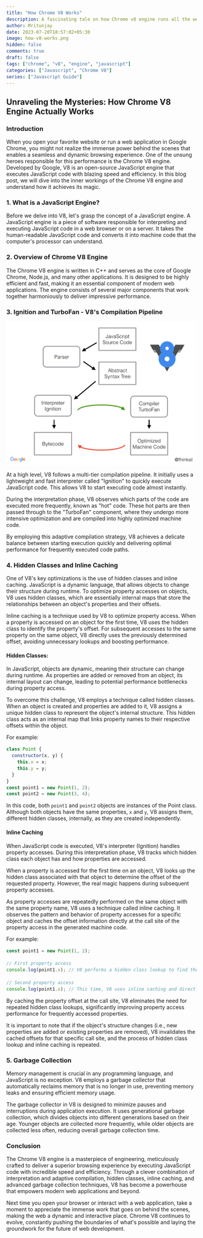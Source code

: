 ```yaml
---
title: "How Chrome V8 Works"
description: A fascinating tale on how Chrome v8 engine runs all the web apps we love
author: Mritunjay
date: 2023-07-20T18:57:02+05:30
image: how-v8-works.png
hidden: false
comments: true
draft: false
tags: ["chrome", "v8", "engine", "javascript"]
categories: ["Javascript", "Chrome V8"]
series: ["Javascript Guide"]
---
```


## Unraveling the Mysteries: How Chrome V8 Engine Actually Works

### Introduction

When you open your favorite website or run a web application in Google Chrome, you might not realize the immense power behind the scenes that enables a seamless and dynamic browsing experience. One of the unsung heroes responsible for this performance is the Chrome V8 engine. Developed by Google, V8 is an open-source JavaScript engine that executes JavaScript code with blazing speed and efficiency. In this blog post, we will dive into the inner workings of the Chrome V8 engine and understand how it achieves its magic.

 ### 1. What is a JavaScript Engine?

Before we delve into V8, let's grasp the concept of a JavaScript engine. A JavaScript engine is a piece of software responsible for interpreting and executing JavaScript code in a web browser or on a server. It takes the human-readable JavaScript code and converts it into machine code that the computer's processor can understand.

 ### 2. Overview of Chrome V8 Engine

The Chrome V8 engine is written in C++ and serves as the core of Google Chrome, Node.js, and many other applications. It is designed to be highly efficient and fast, making it an essential component of modern web applications. The engine consists of several major components that work together harmoniously to deliver impressive performance.

 ### 3. Ignition and TurboFan - V8's Compilation Pipeline

![v8-compiler-image](v8-compiler-image.png)

At a high level, V8 follows a multi-tier compilation pipeline. It initially uses a lightweight and fast interpreter called "Ignition" to quickly execute JavaScript code. This allows V8 to start executing code almost instantly.

During the interpretation phase, V8 observes which parts of the code are executed more frequently, known as "hot" code. These hot parts are then passed through to the "TurboFan" component, where they undergo more intensive optimization and are compiled into highly optimized machine code.

By employing this adaptive compilation strategy, V8 achieves a delicate balance between starting execution quickly and delivering optimal performance for frequently executed code paths.

 ### 4. Hidden Classes and Inline Caching

One of V8's key optimizations is the use of hidden classes and inline caching. JavaScript is a dynamic language, that allows objects to change their structure during runtime. To optimize property accesses on objects, V8 uses hidden classes, which are essentially internal maps that store the relationships between an object's properties and their offsets.

Inline caching is a technique used by V8 to optimize property access. When a property is accessed on an object for the first time, V8 uses the hidden class to identify the property's offset. For subsequent accesses to the same property on the same object, V8 directly uses the previously determined offset, avoiding unnecessary lookups and boosting performance.

#### Hidden Classes:
In JavaScript, objects are dynamic, meaning their structure can change during runtime. As properties are added or removed from an object, its internal layout can change, leading to potential performance bottlenecks during property access.

To overcome this challenge, V8 employs a technique called hidden classes. When an object is created and properties are added to it, V8 assigns a unique hidden class to represent the object's internal structure. This hidden class acts as an internal map that links property names to their respective offsets within the object.

For example:

```js
class Point {
  constructor(x, y) {
    this.x = x;
    this.y = y;
  }
}
const point1 = new Point(1, 2);
const point2 = new Point(3, 4);
```

In this code, both `point1` and `point2` objects are instances of the Point class. Although both objects have the same properties, `x` and `y`, V8 assigns them, different hidden classes, internally, as they are created independently.

#### Inline Caching

When JavaScript code is executed, V8's interpreter (Ignition) handles property accesses. During this interpretation phase, V8 tracks which hidden class each object has and how properties are accessed.

When a property is accessed for the first time on an object, V8 looks up the hidden class associated with that object to determine the offset of the requested property. However, the real magic happens during subsequent property accesses.

As property accesses are repeatedly performed on the same object with the same property name, V8 uses a technique called inline caching. It observes the pattern and behavior of property accesses for a specific object and caches the offset information directly at the call site of the property access in the generated machine code.

For example:

```js
const point1 = new Point(1, 2);

// First property access
console.log(point1.x); // V8 performs a hidden class lookup to find the offset of 'x'

// Second property access
console.log(point1.x); // This time, V8 uses inline caching and directly retrieves the offset of 'x'

```

By caching the property offset at the call site, V8 eliminates the need for repeated hidden class lookups, significantly improving property access performance for frequently accessed properties.

It is important to note that if the object's structure changes (i.e., new properties are added or existing properties are removed), V8 invalidates the cached offsets for that specific call site, and the process of hidden class lookup and inline caching is repeated.

 ### 5. Garbage Collection

Memory management is crucial in any programming language, and JavaScript is no exception. V8 employs a garbage collector that automatically reclaims memory that is no longer in use, preventing memory leaks and ensuring efficient memory usage.

The garbage collector in V8 is designed to minimize pauses and interruptions during application execution. It uses generational garbage collection, which divides objects into different generations based on their age. Younger objects are collected more frequently, while older objects are collected less often, reducing overall garbage collection time.

### Conclusion

The Chrome V8 engine is a masterpiece of engineering, meticulously crafted to deliver a superior browsing experience by executing JavaScript code with incredible speed and efficiency. Through a clever combination of interpretation and adaptive compilation, hidden classes, inline caching, and advanced garbage collection techniques, V8 has become a powerhouse that empowers modern web applications and beyond.

Next time you open your browser or interact with a web application, take a moment to appreciate the immense work that goes on behind the scenes, making the web a dynamic and interactive place. Chrome V8 continues to evolve, constantly pushing the boundaries of what's possible and laying the groundwork for the future of web development.
